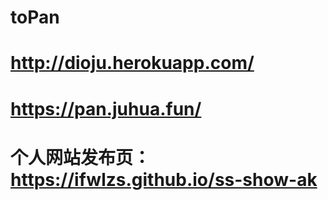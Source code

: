 # toPan

# http://dioju.herokuapp.com/

# https://pan.juhua.fun/

# 个人网站发布页：https://ifwlzs.github.io/ss-show-ak
